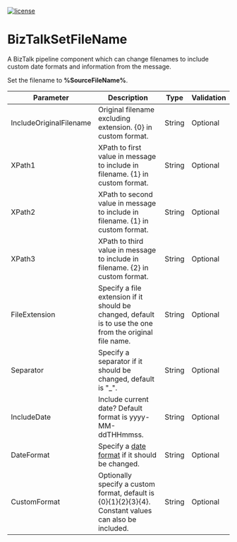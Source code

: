 [![license](https://img.shields.io/github/license/lfalck/compare-remoteassemblies.svg)]()
# BizTalkSetFileName
A BizTalk pipeline component which can change filenames to include custom date formats and information from the message.

Set the filename to **%SourceFileName%**.



| Parameter                    | Description                                                               | Type| Validation|
| -----------------------------|---------------------------------------------------------------------------|-----|--------|
|IncludeOriginalFilename|Original filename excluding extension. {0} in custom format.|String|Optional|
|XPath1|XPath to first value in message to include in filename. {1} in custom format.|String|Optional|
|XPath2|XPath to second value in message to include in filename. {1} in custom format.|String|Optional|
|XPath3|XPath to third value in message to include in filename. {2} in custom format.|String|Optional|
|FileExtension|Specify a file extension if it should be changed, default is to use the one from the original file name.|String|Optional|
|Separator|Specify a separator if it should be changed, default is "_".|String|Optional|
|IncludeDate|Include current date? Default format is yyyy-MM-ddTHHmmss.|String|Optional|
|DateFormat|Specify a [date format](https://docs.microsoft.com/en-us/dotnet/standard/base-types/custom-date-and-time-format-strings) if it should be changed.|String|Optional|
|CustomFormat|Optionally specify a custom format, default is {0}{1}{2}{3}{4}. Constant values can also be included.|String|Optional|
